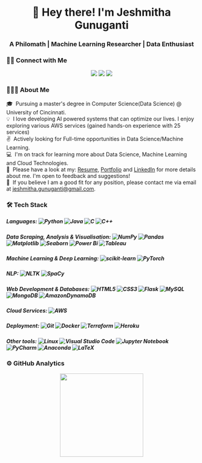 <h1 align="center">👋 Hey there! I'm Jeshmitha Gunuganti</h1>
<h3 align="center">A Philomath | Machine Learning Researcher | Data Enthusiast</h3>

<h3>🤝🏻 Connect with Me</h3>

<p align="center">
<a target="_blank" href=""><img src="https://img.shields.io/badge/-MY%20WEBSITE-FF4088?style=for-the-badge&logo=Hugo&logoColor=white"></img></a>	
<a target="_blank" href="https://www.linkedin.com/in/jeshmitha"><img src="https://img.shields.io/badge/-LinkedIn-0077B5?style=for-the-badge&logo=Linkedin&logoColor=white"></img></a>
<a target="_blank" href="mailto:jeshmitha.gunuganti@gmail.com"><img src="https://img.shields.io/badge/-Gmail-D14836?style=for-the-badge&logo=Gmail&logoColor=white"></img></a>
<!--
<a target="_blank" href=""><img src="https://img.shields.io/badge/-Tableau-E97627?style=for-the-badge&logo=Tableau&logoColor=white"></img></a>
<a target="_blank" href=""><img src="https://img.shields.io/badge/-Medium-12100E?style=for-the-badge&logo=Medium&logoColor=white"></img></a>
-->
</p>

<h3>👨🏻‍💻 About Me</h3>

🎓 &nbsp;Pursuing a master's degree in Computer Science(Data Science) @ University of Cincinnati.<br>
💡 &nbsp;I love developing AI powered systems that can optimize our lives. I enjoy exploring various AWS services (gained hands-on experience with 25 services)<br>
✌️ &nbsp;Actively looking for Full-time opportunities in Data Science/Machine Learning.<br>
💻 &nbsp;I'm on track for learning more about Data Science, Machine Learning and Cloud Technologies.<br>
👀 &nbsp;Please have a look at my: [Resume](), [Portfolio]() and [LinkedIn](https://www.linkedin.com/in/jeshmitha/) for more details about me. I'm open to feedback and suggestions!<br>
🤝 &nbsp;If you believe I am a good fit for any position, please contact me via email at jeshmitha.gunuganti@gmail.com.

<h3>🛠 Tech Stack</h3>

##### Languages:  ![Python](https://img.shields.io/badge/python-3670A0?style=for-the-badge&logo=python&logoColor=ffdd54) ![Java](https://img.shields.io/badge/java-%23ED8B00.svg?style=for-the-badge&logo=java&logoColor=white) ![C](https://img.shields.io/badge/c-%2300599C.svg?style=for-the-badge&logo=c&logoColor=white) ![C++](https://img.shields.io/badge/c++-%2300599C.svg?style=for-the-badge&logo=c%2B%2B&logoColor=white)
##### Data Scraping, Analysis & Visualisation: ![NumPy](https://img.shields.io/badge/numpy-%23013243.svg?style=for-the-badge&logo=numpy&logoColor=white) ![Pandas](https://img.shields.io/badge/pandas-%23150458.svg?style=for-the-badge&logo=pandas&logoColor=white) ![Matplotlib](https://img.shields.io/badge/Matplotlib-%23ffffff.svg?style=for-the-badge&logo=Matplotlib&logoColor=black) ![Seaborn](https://img.shields.io/badge/seaborn-0AC18E?style=for-the-badge&logo=seaborn&logoColor=white) ![Power Bi](https://img.shields.io/badge/power_bi-F2C811?style=for-the-badge&logo=powerbi&logoColor=black) ![Tableau](https://img.shields.io/badge/Tableau-E97627?style=for-the-badge&logo=Tableau&logoColor=white)

##### Machine Learning & Deep Learning: ![scikit-learn](https://img.shields.io/badge/scikit--learn-%23F7931E.svg?style=for-the-badge&logo=scikit-learn&logoColor=white) ![PyTorch](https://img.shields.io/badge/PyTorch-%23EE4C2C.svg?style=for-the-badge&logo=PyTorch&logoColor=white)

##### NLP: ![NLTK](https://img.shields.io/badge/nltk-%233B4D98.svg?style=for-the-badge&logo=nltk&logoColor=white) ![SpaCy](https://img.shields.io/badge/spaCy-09A3D5.svg?style=for-the-badge&logo=spaCy&logoColor=white)

##### Web Development & Databases: ![HTML5](https://img.shields.io/badge/html5-%23E34F26.svg?style=for-the-badge&logo=html5&logoColor=white) ![CSS3](https://img.shields.io/badge/css3-%231572B6.svg?style=for-the-badge&logo=css3&logoColor=white) ![Flask](https://img.shields.io/badge/flask-%23000.svg?style=for-the-badge&logo=flask&logoColor=white) ![MySQL](https://img.shields.io/badge/mysql-%2300f.svg?style=for-the-badge&logo=mysql&logoColor=white) ![MongoDB](https://img.shields.io/badge/MongoDB-%234ea94b.svg?style=for-the-badge&logo=mongodb&logoColor=white) ![AmazonDynamoDB](https://img.shields.io/badge/Amazon%20DynamoDB-4053D6?style=for-the-badge&logo=Amazon%20DynamoDB&logoColor=white)

##### Cloud Services: ![AWS](https://img.shields.io/badge/Amazon_AWS-FF9900?style=for-the-badge&logo=amazonaws&logoColor=white)

##### Deployment: ![Git](https://img.shields.io/badge/git-%23F05033.svg?style=for-the-badge&logo=git&logoColor=white) ![Docker](https://img.shields.io/badge/docker-%230db7ed.svg?style=for-the-badge&logo=docker&logoColor=white) ![Terraform](https://img.shields.io/badge/terraform-%235835CC.svg?style=for-the-badge&logo=terraform&logoColor=white) ![Heroku](https://img.shields.io/badge/Heroku-430098?style=for-the-badge&logo=heroku&logoColor=white)

##### Other tools: ![Linux](https://img.shields.io/badge/Linux-FCC624?style=for-the-badge&logo=linux&logoColor=black) ![Visual Studio Code](https://img.shields.io/badge/Visual%20Studio%20Code-0078d7.svg?style=for-the-badge&logo=visual-studio-code&logoColor=white) ![Jupyter Notebook](https://img.shields.io/badge/jupyter-%23FA0F00.svg?style=for-the-badge&logo=jupyter&logoColor=white) ![PyCharm](https://img.shields.io/badge/pycharm-143?style=for-the-badge&logo=pycharm&logoColor=black&color=black&labelColor=green) ![Anaconda](https://img.shields.io/badge/Anaconda-%2344A833.svg?style=for-the-badge&logo=anaconda&logoColor=white) ![LaTeX](https://img.shields.io/badge/latex-%23008080.svg?style=for-the-badge&logo=latex&logoColor=white)

<h3>⚙️ GitHub Analytics</h3>

<p align="center">
<a href="https://github.com/jeshmitha">
  <img height="220em" src="https://github-readme-stats-eight-theta.vercel.app/api?username=jeshmitha&show_icons=true&theme=algolia&include_all_commits=true&count_private=true"/>
</a>
</p>
